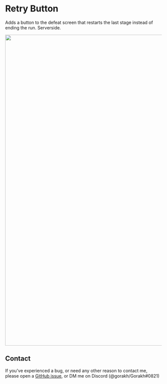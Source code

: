 # Retry Button

Adds a button to the defeat screen that restarts the last stage instead of ending the run. Serverside.

<img src="https://github.com/Goorakh/RespawnButton/tree/master/Thunderstore/Content/EndScreenRetryButton.jpg?raw=true" width=1000 />

## Contact

If you've experienced a bug, or need any other reason to contact me, please open a [GitHub issue](https://github.com/Goorakh/RespawnButton/issues/new), or DM me on Discord (@gorakh/Gorakh#0821)